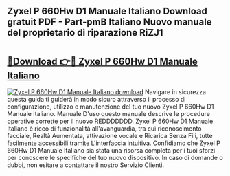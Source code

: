 ## Zyxel P 660Hw D1 Manuale Italiano Download gratuit PDF - Part-pmB Italiano Nuovo manuale del proprietario di riparazione RiZJ1

# <h2><a href="http://dfcn42.blite.top/?on=Zyxel+P+660Hw+D1+Manuale+Italiano">🔗Download 👉🔴 Zyxel P 660Hw D1 Manuale Italiano</a></h2>

[![Zyxel P 660Hw D1 Manuale Italiano download](https://i.imgur.com/lujVjoI.png)](http://dfcn42.blite.top/?on=Zyxel+P+660Hw+D1+Manuale+Italiano)
Navigare in sicurezza questa guida ti guiderà in modo sicuro attraverso il processo di configurazione, utilizzo e manutenzione del tuo nuovo Zyxel P 660Hw D1 Manuale Italiano. Manuale D'uso questo manuale descrive le procedure operative corrette per il nuovo REDDDDDDD. Zyxel P 660Hw D1 Manuale Italiano è ricco di funzionalità all'avanguardia, tra cui riconoscimento facciale, Realtà Aumentata, attivazione vocale e Ricarica Senza Fili, tutte facilmente accessibili tramite L'interfaccia intuitiva. Confidiamo che Zyxel P 660Hw D1 Manuale Italiano sia stata una risorsa completa per i tuoi sforzi per conoscere le specifiche del tuo nuovo dispositivo. In caso di domande o dubbi, non esitare a contattare il nostro Servizio Clienti.
